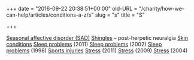 +++
date = "2016-09-22 20:38:51+00:00"
old-URL = "/charity/how-we-can-help/articles/conditions-a-z/s"
slug = "s"
title = "S"

+++

[Seasonal affective disorder (SAD)](http://localhost/how-we-can-help-you/conditions-a-z/seasonal-affective-disorder/)
[Shingles](http://localhost/how-we-can-help-you/conditions-a-z/shingles-and-post-herpetic-neuralgia/) – post-herpetic neuralgia
[Skin conditions](http://localhost/how-we-can-help-you/conditions-a-z/spotlight-on-skin-2/)
[Sleep problems](http://localhost/how-we-can-help-you/conditions-a-z/sleepless-britain/) (2011)
[Sleep problems](http://localhost/how-we-can-help-you/conditions-a-z/perchance-to-dream/) (2002)
[Sleep problems](http://localhost/how-we-can-help-you/conditions-a-z/sleep-problems/) (1998)
[Sports injuries](http://localhost/how-we-can-help-you/conditions-a-z/sports-injuries/)
[Stress](http://localhost/how-we-can-help-you/conditions-a-z/stress-busting/) (2011)
[Stress](http://localhost/how-we-can-help-you/conditions-a-z/stress/) (2009)
[Stress](http://localhost/how-we-can-help-you/conditions-a-z/stress-2/) (2004)
